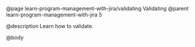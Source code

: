 @page learn-program-management-with-jira/validating Validating
@parent learn-program-management-with-jira 5

@description Learn how to validate.

@body
